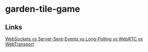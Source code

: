 # garden-tile-game

## Links
[WebSockets vs Server-Sent-Events vs Long-Polling vs WebRTC vs WebTransport](https://rxdb.info/articles/websockets-sse-polling-webrtc-webtransport.html?ck_subscriber_id=1697732247)
